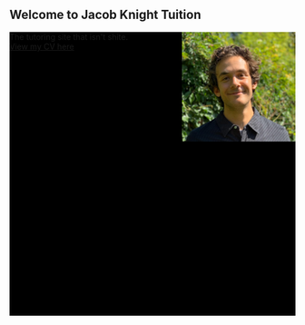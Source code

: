 ## Welcome to Jacob Knight Tuition

<html>
    <style>
    .parallax {
      background-color: #000;
      height: 500px;
      background-attachment: fixed;
      background-position: center;
      background-repeat: no-repeat;
      background-size: cover;
    }
   </style>
  <div class="container parallax">
    <div class="row">
      <div class="col-sm">
        <img src="Headshot.jfif" align="right" alt="Photo" width="200"/>
      </div>
      <div class="col-sm">
        The tutoring site that isn't shite.
      </div>
      <div class="col-sm">
        <a href="/Tutoring_CV.pdf">View my CV here</a><br>
      </div>
    </div>
  </div>


</html>


